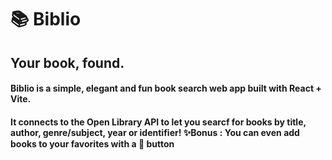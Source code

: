 # 📚 Biblio 
## Your book, found.
#### Biblio is a simple, elegant and fun book search web app built with React + Vite.
#### It connects to the Open Library API to let you searcf for books by title, author, genre/subject, year or identifier! ✨Bonus : You can even add books to your favorites with a 🤍 button
